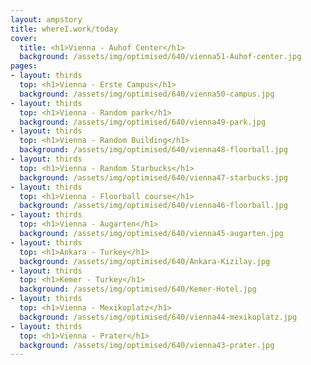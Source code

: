 ```yaml
---
layout: ampstory
title: whereI.work/today
cover:
  title: <h1>Vienna - Auhof Center</h1>
  background: /assets/img/optimised/640/vienna51-Auhof-center.jpg
pages: 
- layout: thirds
  top: <h1>Vienna - Erste Campus</h1>
  background: /assets/img/optimised/640/vienna50-campus.jpg
- layout: thirds
  top: <h1>Vienna - Random park</h1>
  background: /assets/img/optimised/640/vienna49-park.jpg
- layout: thirds
  top: <h1>Vienna - Random Building</h1>
  background: /assets/img/optimised/640/vienna48-floorball.jpg
- layout: thirds
  top: <h1>Vienna - Random Starbucks</h1>
  background: /assets/img/optimised/640/vienna47-starbucks.jpg
- layout: thirds
  top: <h1>Vienna - Floorball course</h1>
  background: /assets/img/optimised/640/vienna46-floorball.jpg
- layout: thirds
  top: <h1>Vienna - Augarten</h1>
  background: /assets/img/optimised/640/vienna45-augarten.jpg
- layout: thirds
  top: <h1>Ankara - Turkey</h1>
  background: /assets/img/optimised/640/Ankara-Kizilay.jpg
- layout: thirds
  top: <h1>Kemer - Turkey</h1>
  background: /assets/img/optimised/640/Kemer-Hotel.jpg
- layout: thirds
  top: <h1>Vienna - Mexikoplatz</h1>
  background: /assets/img/optimised/640/vienna44-mexikoplatz.jpg
- layout: thirds
  top: <h1>Vienna - Prater</h1>
  background: /assets/img/optimised/640/vienna43-prater.jpg
---
```

